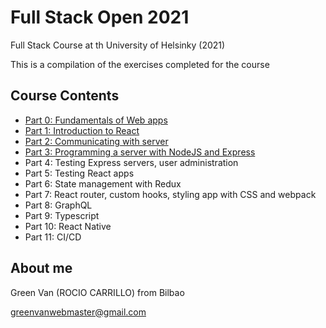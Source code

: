 # Full Stack Open 2021
Full Stack Course at th University of Helsinky (2021)


This is a compilation of the exercises completed for the course

## Course Contents

- [Part 0: Fundamentals of Web apps](part0/README.md)
- [Part 1: Introduction to React](part1/README.md)
- [Part 2: Communicating with server](part2/README.md)
- [Part 3: Programming a server with NodeJS and Express](part3/README.md)
- Part 4: Testing Express servers, user administration
- Part 5: Testing React apps
- Part 6: State management with Redux
- Part 7: React router, custom hooks, styling app with CSS and webpack
- Part 8: GraphQL
- Part 9: Typescript
- Part 10: React Native
- Part 11: CI/CD


## About me
Green Van (ROCIO CARRILLO) from Bilbao

greenvanwebmaster@gmail.com
